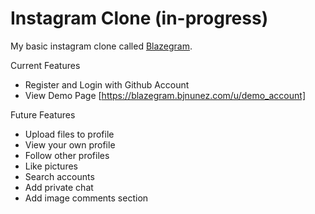 # Instagram Clone (in-progress)

My basic instagram clone called [Blazegram](https://blazegram.bjnunez.com).

Current Features
* Register and Login with Github Account
* View Demo Page [https://blazegram.bjnunez.com/u/demo_account]

Future Features
* Upload files to profile
* View your own profile
* Follow other profiles
* Like pictures
* Search accounts
* Add private chat
* Add image comments section
